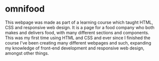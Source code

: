 # omnifood
This webpage was made as part of a learning course which taught HTML, CSS and responsive web design. It is a page for a food company who both makes and delivers food, with many different sections and components. This was my first time using HTML and CSS and ever since I finished the course I've been creating many different webpages and such, expanding my knowledge of front-end development and responsive web design, amongst other things.
